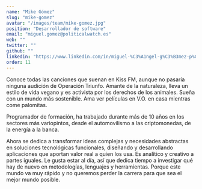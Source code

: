 ```yaml
---
name: "Mike Gómez"
slug: "mike-gomez"
avatar: "/images/team/mike-gomez.jpg"
position: "Desarrollador de software"
email: "miguel.gomez@politicalwatch.es"
web: ""
twitter: ""
github: ""
linkedin: "https://www.linkedin.com/in/miguel-%C3%A1ngel-g%C3%B3mez-p%C3%A9rez-a997971a2/"
order: 11
---
```


Conoce todas las canciones que suenan en Kiss FM, aunque no pasaría ninguna audición de Operación Triunfo. Amante de la naturaleza, lleva un estilo de vida vegano y es activista por los derechos de los animales. Sueña con un mundo más sostenible. Ama ver películas en V.O. en casa mientras come palomitas.

Programador de formación, ha trabajado durante más de 10 años en los sectores más variopintos, desde el automovilismo a las criptomonedas, de la energía a la banca.

Ahora se dedica a transformar ideas complejas y necesidades abstractas en soluciones tecnológicas funcionales, diseñando y desarrollando aplicaciones que aportan valor real a quien los usa. Es analítico y creativo a partes iguales. Le gusta estar al día, así que dedica tiempo a investigar qué hay de nuevo en metodologías, lenguajes y herramientas. Porque este mundo va muy rápido y no queremos perder la carrera para que sea el mejor mundo posible.
